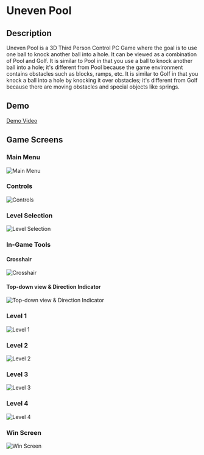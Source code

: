 # Uneven Pool

## Description
Uneven Pool is a 3D Third Person Control PC Game where the goal is to use one ball to knock another ball into a hole. It can be viewed as a combination of Pool and Golf. It is similar to Pool in that you use a ball to knock another ball into a hole; it's different from Pool because the game environment contains
obstacles such as blocks, ramps, etc. It is similar to Golf in that you knock a ball into a hole by knocking it over obstacles; it's different from Golf because there are moving obstacles and special objects like springs.

## Demo
[Demo Video](https://drive.google.com/file/d/1wok64Jy5zu-8Np4bbG78D3H3-VRFpO_v/view?usp=sharing)

## Game Screens

### Main Menu
![Main Menu](/Images/main-menu.png)

### Controls
![Controls](/Images/controls.png)

### Level Selection
![Level Selection](/Images/levels.png)

### In-Game Tools
#### Crosshair
![Crosshair](/Images/crosshair.png)
#### Top-down view & Direction Indicator
![Top-down view & Direction Indicator](/Images/top-down-view.png)

### Level 1
![Level 1](/Images/level-1.png)

### Level 2
![Level 2](/Images/level-2.png)

### Level 3
![Level 3](/Images/level-3.png)

### Level 4
![Level 4](/Images/level-4.png)

### Win Screen
![Win Screen](/Images/win-screen.png)
